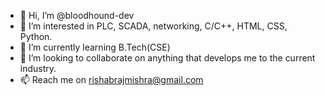 - 👋 Hi, I’m @bloodhound-dev
- 👀 I’m interested in PLC, SCADA, networking, C/C++, HTML, CSS, Python.
- 🌱 I’m currently learning B.Tech(CSE)
- 💞️ I’m looking to collaborate on anything that develops me to the current industry.
- 📫 Reach me on rishabrajmishra@gmail.com

<!---
bloodhound-dev/bloodhound-dev is a ✨ special ✨ repository because its `README.md` (this file) appears on your GitHub profile.
You can click the Preview link to take a look at your changes.
--->

